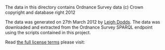 The data in this directory contains Ordnance Survey data (c) Crown copyright and database right 2012

The data was generated on 27th March 2012 by [Leigh Dodds][2]. The data was downloaded and extracted from the Ordnance Survey SPARQL endpoint 
using the scripts contained in this project.

Read [the full license terms][1] please visit:

[1]: http://www.ordnancesurvey.co.uk/oswebsite/docs/licences/os-opendata-licence.pdf
[2]: http://www.ldodds.com
